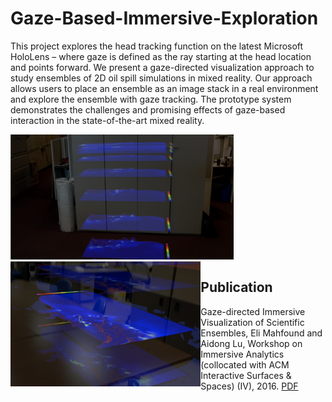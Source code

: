 # Gaze-Based-Immersive-Exploration

This project explores the head tracking function on the latest Microsoft HoloLens – where gaze is defined as the ray starting at the head location and points forward. We present a gaze-directed visualization approach to study ensembles of 2D oil spill simulations in mixed reality. Our approach allows users to place an ensemble as an image stack in a real environment and explore the ensemble with gaze tracking. The prototype system demonstrates the challenges and promising effects of gaze-based interaction in the state-of-the-art mixed reality.

<img height="200" src="https://github.com/ImmersiveAnalyticsUNCC/Gaze-Based-Immersive-Exploration/blob/master/images/example1.png">
<img align="left" height="200" src="https://github.com/ImmersiveAnalyticsUNCC/Gaze-Based-Immersive-Exploration/blob/master/images/example2.png">
  
## Publication

Gaze-directed Immersive Visualization of Scientific Ensembles, Eli Mahfound and Aidong Lu, Workshop on Immersive Analytics (collocated with ACM Interactive Surfaces & Spaces) (IV), 2016. [PDF](https://webpages.uncc.edu/alu1/papers/Ensemble-IV16.pdf)
